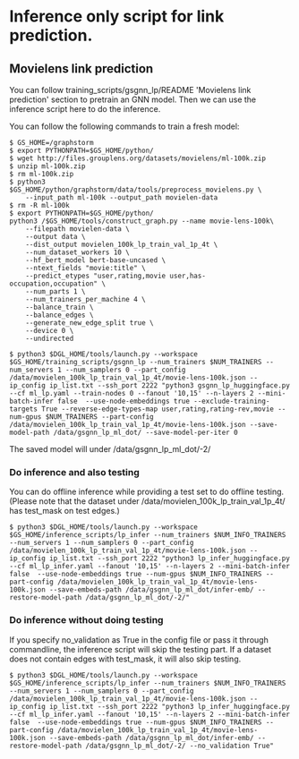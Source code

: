 # Inference only script for link prediction.

## Movielens link prediction
You can follow training_scripts/gsgnn_lp/README 'Movielens link prediction' section to pretrain an GNN model. Then we can use the inference script here to do the inference.

You can follow the following commands to train a fresh model:
```
$ GS_HOME=/graphstorm
$ export PYTHONPATH=$GS_HOME/python/
$ wget http://files.grouplens.org/datasets/movielens/ml-100k.zip
$ unzip ml-100k.zip
$ rm ml-100k.zip
$ python3 $GS_HOME/python/graphstorm/data/tools/preprocess_movielens.py \
    --input_path ml-100k --output_path movielen-data
$ rm -R ml-100k
$ export PYTHONPATH=$GS_HOME/python/
python3 /$GS_HOME/tools/construct_graph.py --name movie-lens-100k\
    --filepath movielen-data \
    --output data \
    --dist_output movielen_100k_lp_train_val_1p_4t \
    --num_dataset_workers 10 \
    --hf_bert_model bert-base-uncased \
    --ntext_fields "movie:title" \
    --predict_etypes "user,rating,movie user,has-occupation,occupation" \
    --num_parts 1 \
    --num_trainers_per_machine 4 \
    --balance_train \
    --balance_edges \
    --generate_new_edge_split true \
    --device 0 \
    --undirected

$ python3 $DGL_HOME/tools/launch.py --workspace $GS_HOME/training_scripts/gsgnn_lp --num_trainers $NUM_TRAINERS --num_servers 1 --num_samplers 0 --part_config /data/movielen_100k_lp_train_val_1p_4t/movie-lens-100k.json --ip_config ip_list.txt --ssh_port 2222 "python3 gsgnn_lp_huggingface.py --cf ml_lp.yaml --train-nodes 0 --fanout '10,15' --n-layers 2 --mini-batch-infer false  --use-node-embeddings true --exclude-training-targets True --reverse-edge-types-map user,rating,rating-rev,movie --num-gpus $NUM_TRAINERS --part-config /data/movielen_100k_lp_train_val_1p_4t/movie-lens-100k.json --save-model-path /data/gsgnn_lp_ml_dot/ --save-model-per-iter 0
```
The saved model will under /data/gsgnn_lp_ml_dot/-2/

### Do inference and also testing
You can do offline inference while providing a test set to do offline testing. (Please note that the dataset under /data/movielen_100k_lp_train_val_1p_4t/ has test_mask on test edges.)

```
$ python3 $DGL_HOME/tools/launch.py --workspace $GS_HOME/inference_scripts/lp_infer --num_trainers $NUM_INFO_TRAINERS --num_servers 1 --num_samplers 0 --part_config /data/movielen_100k_lp_train_val_1p_4t/movie-lens-100k.json --ip_config ip_list.txt --ssh_port 2222 "python3 lp_infer_huggingface.py --cf ml_lp_infer.yaml --fanout '10,15' --n-layers 2 --mini-batch-infer false  --use-node-embeddings true --num-gpus $NUM_INFO_TRAINERS --part-config /data/movielen_100k_lp_train_val_1p_4t/movie-lens-100k.json --save-embeds-path /data/gsgnn_lp_ml_dot/infer-emb/ --restore-model-path /data/gsgnn_lp_ml_dot/-2/"
```

### Do inference without doing testing
If you specify no_validation as True in the config file or pass it through commandline, the inference script will skip the testing part. If a dataset does not contain edges with test_mask, it will also skip testing.

```
$ python3 $DGL_HOME/tools/launch.py --workspace $GS_HOME/inference_scripts/lp_infer --num_trainers $NUM_INFO_TRAINERS --num_servers 1 --num_samplers 0 --part_config /data/movielen_100k_lp_train_val_1p_4t/movie-lens-100k.json --ip_config ip_list.txt --ssh_port 2222 "python3 lp_infer_huggingface.py --cf ml_lp_infer.yaml --fanout '10,15' --n-layers 2 --mini-batch-infer false  --use-node-embeddings true --num-gpus $NUM_INFO_TRAINERS --part-config /data/movielen_100k_lp_train_val_1p_4t/movie-lens-100k.json --save-embeds-path /data/gsgnn_lp_ml_dot/infer-emb/ --restore-model-path /data/gsgnn_lp_ml_dot/-2/ --no_validation True"
```
